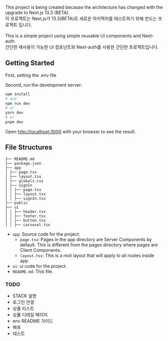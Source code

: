This project is being created because the architecture has changed with the upgrade to Next.js 13.3 (BETA). <br />
이 프로젝트는 Next.js가 13.3(BETA)로 새로운 아키텍처를 테스트하기 위해 만드는 프로젝트 입니다.
<br /><br />
This is a simple project using simple reusable UI components and Next-auth.
<br />
간단한 재사용이 가능한 UI 컴포넌트와 Next-auth를 사용한 간단한 프로젝트입니다.

## Getting Started

First, setting the .env file <br/>

Second, run the development server:

```bash
npm install
# and
npm run dev
# or
yarn dev
# or
pnpm dev
```

Open [http://localhost:3000](http://localhost:3000) with your browser to see the result.

## File Structures

```text
├── README.md
├── package.json
├── app
│ ├── page.tsx
│ ├── layout.tsx
│ ├── globals.css
│ ├── signIn
│ │ ├── page.tsx
│ │ ├── layout.tsx
│ │ ├── signIn.tsx
├── public
├── ui
│ │ ├── header.tsx
│ │ ├── footer.tsx
│ │ ├── button.tsx
│ │ ├── carousel.tsx
```

- `app`: Source code for the project.
  - `page.tsx`: Pages in the app directory are Server Components by default. This is different from the pages directory where pages are Client Components.
  - `layout.tsx`: This is a root layout that will apply to all routes inside app
- `ui`: ui code for the project.
- `README.md`: This file.

### TODO

- STACK 설명
- 로그인 연결
- 상품 리스트
- 상품 디테일 페이지
- env README 가이드
- 배포
- 테스트
